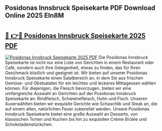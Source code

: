 ## Posidonas Innsbruck Speisekarte PDF Download Online 2025 Eln8M

# <h2><a href="http://gcb9m2.nevu.top/?p=Posidonas+Innsbruck+Speisekarte">🔗 👉🔴 Posidonas Innsbruck Speisekarte 2025 PDF</a></h2>

[![Posidonas Innsbruck Speisekarte 2025 PDF](https://i.imgur.com/dBaPXMq.png)](http://gcb9m2.nevu.top/?p=Posidonas+Innsbruck+Speisekarte)
Die Posidonas Innsbruck Speisekarte ist nicht nur eine Liste von Gerichten in einem Restaurant oder Café, sondern auch Ihre Gelegenheit, etwas zu finden, das für Ihren Geschmack köstlich und geeignet ist. Wir bieten auf unserer Posidonas Innsbruck Speisekarte einen Salatbereich an, in dem Sie aus frischen Gemüse- und Obstsalaten für ein leichtes und leckeres Mittagessen wählen können. Für diejenigen, die Fleisch bevorzugen, bieten wir eine umfangreiche Auswahl an Gerichten auf der Posidonas Innsbruck Speisekarte an: Rindfleisch, Schweinefleisch, Huhn und Fisch. Unseren Auserwählten bieten wir exquisite Gerichte wie Schaschlik und Steak an, die auf einem alten, natürlichen Feuer zubereitet werden. Unsere Posidonas Innsbruck Speisekarte bietet eine große Auswahl an Desserts, von klassischen Torten und Kuchen bis hin zu exquisiten Crème Brûlée und Schokoladenstückchen.
